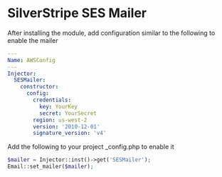 # SilverStripe SES Mailer

After installing the module, add configuration similar to the following
to enable the mailer

```yml
---
Name: AWSConfig
---
Injector:
  SESMailer:
    constructor:
      config:
        credentials: 
          key: YourKey
          secret: YourSecret
        region: us-west-2
        version: '2010-12-01'
        signature_version: 'v4'
```

Add the following to your project  \_config.php to enable it

```php
$mailer = Injector::inst()->get('SESMailer');
Email::set_mailer($mailer);
```
